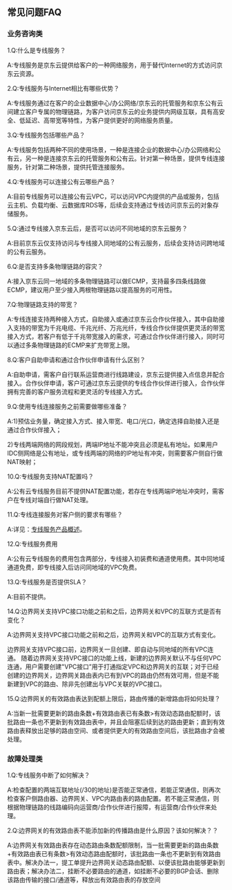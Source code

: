 ## 常见问题FAQ

### **业务咨询类**

1.Q:什么是专线服务？<br />

A:专线服务是京东云提供给客户的一种网络服务，用于替代Internet的方式访问京东云资源。<br />

2.Q:专线服务与Internet相比有哪些优势？<br />

A:专线服务通过在客户的企业数据中心/办公网络/京东云的托管服务和京东公有云间建立客户专属的物理链路，为客户访问京东云的业务提供内网级互联，具有高安全、低延迟、高带宽等特性，为客户提供更好的网络服务质量。<br />

3.Q:专线服务包括哪些产品？<br />

A:专线服务包括两种不同的使用场景，一种是连接企业的数据中心/办公网络和公有云，另一种是连接京东云的托管服务和公有云。针对第一种场景，提供专线连接服务，针对第二种场景，提供托管连接服务。<br />

4.Q:专线服务可以连接公有云哪些产品？<br />

A:目前专线服务可以连接公有云VPC，可以访问VPC内提供的产品或服务，包括云主机、负载均衡、云数据库RDS等，后续会支持通过专线访问京东云的对象存储服务。<br />

5.Q:通过专线接入京东云后，是否可以访问不同地域的京东云服务？<br />

A:目前京东云仅支持访问与专线接入同地域的公有云服务，后续会支持访问跨地域的公有云服务。<br />

6.Q:是否支持多条物理链路的容灾？<br />

A:接入京东云同一地域的多条物理链路可以做ECMP，支持最多四条线路做ECMP，建议用户至少接入两根物理链路以提高服务的可用性。<br />

7.Q:物理链路支持的带宽？<br />

A:专线连接支持两种接入方式，自助接入或通过京东云合作伙伴接入，其中自助接入支持的带宽为千兆电缆、千兆光纤、万兆光纤，专线合作伙伴提供更灵活的带宽接入方式，若客户有低于千兆带宽接入的需求，可通过合作伙伴进行接入，同时可以通过多条物理链路的ECMP来扩充带宽上限。<br />

8.Q:客户自助申请和通过合作伙伴申请有什么区别？<br />

A:自助申请，需客户自行联系运营商进行线路建设，京东云提供接入点信息并配合接入。合作伙伴申请，客户可通过京东云提供的专线合作伙伴进行接入，合作伙伴拥有完善的客户服务流程和更灵活的专线接入方式。<br />

9.Q:使用专线连接服务之前需要做哪些准备？<br />

A:1)预估业务量，确定接入方式、接入带宽、电口/光口，确定选择自助接入还是通过合作伙伴接入；<br />

2)专线两端网络的网段规划，两端IP地址不能冲突且必须是私有地址。如果用户IDC侧网络是公有地址，或专线两端的网络的IP地址有冲突，则需要客户侧自行做NAT映射；<br />

10.Q:专线服务支持NAT配置吗？<br />

A:公有云专线服务目前不提供NAT配置功能，若存在专线两端IP地址冲突时，需客户在专线对端自行做NAT处理。<br />

11.Q:专线连接服务对客户侧的要求有哪些？<br />

A:详见：[专线服务产品概述](../Introduction/Product-Overview.md)。<br />

12.Q:专线服务费用<br />

A:公有云专线服务的费用包含两部分，专线接入初装费和通道使用费。其中同地域通道免费，即专线接入后访问同地域的VPC免费。<br />

13.Q:专线服务是否提供SLA？<br />

A:目前不提供。<br />

14.Q:边界网关支持VPC接口功能之前和之后，边界网关和VPC的互联方式是否有变化？<br />

A:边界网关支持VPC接口功能之前和之后，边界网关和VPC的互联方式有变化。

边界网关支持VPC接口前，边界网关一旦创建、即自动与同地域的所有VPC连通。
随着边界网关支持VPC接口的功能上线，新建的边界网关默认不与任何VPC连通，用户需要创建"VPC接口”用于打通指定VPC和边界网关的互联；对于已经创建的边界网关，边界网关路由表内已有到VPC的路由仍然有效可用，但是不能新建到VPC的路由、除非先创建出与VPC关联的VPC接口。

15.Q:边界网关的有效路由表达到配额上限后，路由传播的新增路由将如何处理？<br />

A:当新一批需要更新的路由条数+有效路由表已有条数>有效动态路由配额时，该批路由一条也不更新到有效路由表中，并且会阻塞后续到达的路由更新；直到有效路由表释放出足够的路由空间、或者提供更大的有效路由空间后，该批路由才会被处理。<br />



### **故障处理类**

1.Q:专线服务中断了如何解决？<br />

A:检查配置的两端互联地址(/30的地址)是否能正常通信，若能正常通信，则再次检查客户侧路由器、边界网关、VPC内路由表的路由配置。若不能正常通信，则根据物理链路的线路编码向运营商/合作伙伴进行报障，有运营商/合作伙伴来处理。<br />

2.Q:边界网关的有效路由表不能添加新的传播路由是什么原因？该如何解决？？<br />

A:边界网关有效路由表存在动态路由条数配额限制，当一批需要更新的路由条数+有效路由表已有条数>有效动态路由配额时，该批路由一条也不更新到有效路由表中。解决办法一，提工单提升边界网关动态路由配额、以便该批路由能够更新到路由表；解决办法二，挂断不必要路由的通道，如挂断不必要的BGP会话、删除该路由传输的接口/通道等，释放出有效路由表的存放空间<br />
